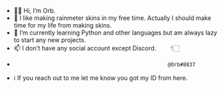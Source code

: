 - 👋🏻 Hi, I’m Orb.
- 👀 I like making rainmeter skins in my free time. Actually I should make time for my life from making skins.
- 🌱 I’m currently learning Python and other languages but am always lazy to start any new projects.
- 📫 I don't have any social account except Discord. ㅤㅤ   👇🏻
-                                                       @Orb#8837
- ℹ️ If you reach out to me let me know you got my ID from here.


<!---
OrbEnforcer/OrbEnforcer is a ✨ special ✨ repository because its `README.md` (this file) appears on your GitHub profile.
You can click the Preview link to take a look at your changes.
--->

